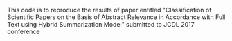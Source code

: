 This code is to reproduce the results of paper entitled "Classification of Scientific Papers on the Basis of Abstract Relevance in Accordance with Full Text using Hybrid Summarization Model" submitted to JCDL 2017 conference
